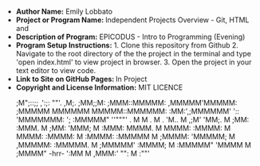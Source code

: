 <ul>
  <li><strong> Author Name:</strong> Emily Lobbato <br></li>
 <li><strong> Project or Program Name: </strong></strong>Independent Projects Overview - Git, HTML and <br></li>
 <li><strong> Description of Program:</strong> EPICODUS - Intro to Programming (Evening) <br></li>
 <li><strong> Program Setup Instructions:</strong> 1. Clone this repository from Github 2. Navigate to the root directory of the the project in the terminal and type 'open index.html' to view project in browser. 3. Open the project in your text editor to view code. <br></li>
 <li><strong> Link to Site on GitHub Pages: </strong> In Project <br> </li>
 <li><strong> Copyright and License Information:</strong> MIT LICENCE <br></li>
 </p>
 <p>
         ;M";::;;
        ,':;: ""'.
       ,M;. ;MM;;M:
       ;MMM::MMMMM:
      ,MMMMM'MMMMM:
      ;MMMMM MMMMMM
      MMMMM::MMMMMM:
      :MM:',;MMMMMM'
      ':: 'MMMMMMM:
        '; :MMMMM"
           ''"""'
            .
            M
            M
.           M           .
'M..        M        ,;M'
 'MM;.      M       ;MM:
  :MMM.     M      ;MM:
  'MMM;     M     :MMM:
   MMMM.    M     MMMM:
  :MMMM:    M     MMMM:
  :MMMM:    M    :MMMM:
  :MMMMM    M    ;MMMM:
  'MMMMM;   M   ,MMMMM:
   :MMMMM.  M   ;MMMMM'
    :MMMM;  M  :MMMMM"
     'MMMM  M  ;MMMM"
-hrr- ':MM  M ,MMM:'
        "": M :""'
  </p>
